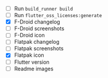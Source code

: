 - [ ] Run ```build_runner build```
- [ ] Run ```flutter_oss_licenses:generate```
- [x] F-Droid changelog
- [ ] F-Droid screenshots
- [ ] F-Droid icon
- [ ] Flatpak changelog
- [ ] Flatpak screenshots
- [x] Flatpak icon
- [ ] Flutter version
- [ ] Readme images